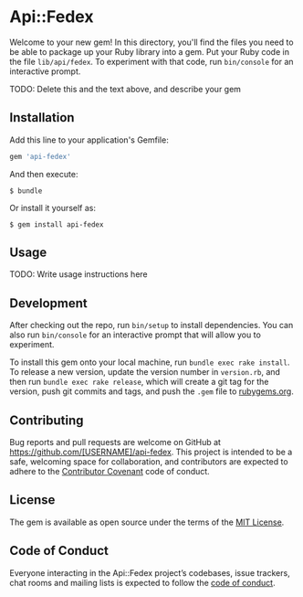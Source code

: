 # Api::Fedex

Welcome to your new gem! In this directory, you'll find the files you need to be able to package up your Ruby library into a gem. Put your Ruby code in the file `lib/api/fedex`. To experiment with that code, run `bin/console` for an interactive prompt.

TODO: Delete this and the text above, and describe your gem

## Installation

Add this line to your application's Gemfile:

```ruby
gem 'api-fedex'
```

And then execute:

    $ bundle

Or install it yourself as:

    $ gem install api-fedex

## Usage

TODO: Write usage instructions here

## Development

After checking out the repo, run `bin/setup` to install dependencies. You can also run `bin/console` for an interactive prompt that will allow you to experiment.

To install this gem onto your local machine, run `bundle exec rake install`. To release a new version, update the version number in `version.rb`, and then run `bundle exec rake release`, which will create a git tag for the version, push git commits and tags, and push the `.gem` file to [rubygems.org](https://rubygems.org).

## Contributing

Bug reports and pull requests are welcome on GitHub at https://github.com/[USERNAME]/api-fedex. This project is intended to be a safe, welcoming space for collaboration, and contributors are expected to adhere to the [Contributor Covenant](http://contributor-covenant.org) code of conduct.

## License

The gem is available as open source under the terms of the [MIT License](https://opensource.org/licenses/MIT).

## Code of Conduct

Everyone interacting in the Api::Fedex project’s codebases, issue trackers, chat rooms and mailing lists is expected to follow the [code of conduct](https://github.com/[USERNAME]/api-fedex/blob/master/CODE_OF_CONDUCT.md).
